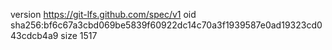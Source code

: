 version https://git-lfs.github.com/spec/v1
oid sha256:bf6c67a3cbd069be5839f60922dc14c70a3f1939587e0ad19323cd043cdcb4a9
size 1517
